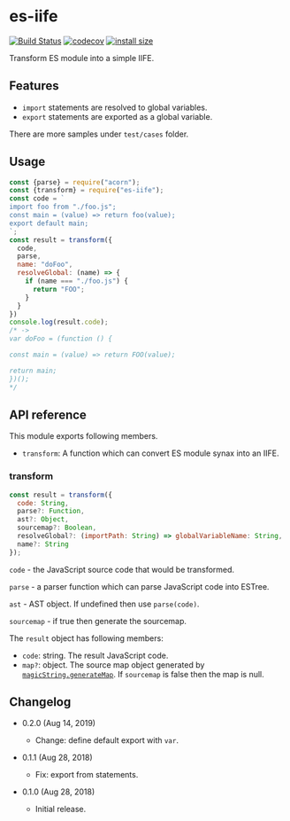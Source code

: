es-iife
=======

[![Build Status](https://travis-ci.org/eight04/es-iife.svg?branch=master)](https://travis-ci.org/eight04/es-iife)
[![codecov](https://codecov.io/gh/eight04/es-iife/branch/master/graph/badge.svg)](https://codecov.io/gh/eight04/es-iife)
[![install size](https://packagephobia.now.sh/badge?p=es-iife)](https://packagephobia.now.sh/result?p=es-iife)

Transform ES module into a simple IIFE.

Features
--------

* `import` statements are resolved to global variables.
* `export` statements are exported as a global variable.

There are more samples under `test/cases` folder.

Usage
-----

```js
const {parse} = require("acorn");
const {transform} = require("es-iife");
const code = `
import foo from "./foo.js";
const main = (value) => return foo(value);
export default main;
`;
const result = transform({
  code,
  parse,
  name: "doFoo",
  resolveGlobal: (name) => {
    if (name === "./foo.js") {
      return "FOO";
    }
  }
})
console.log(result.code);
/* ->
var doFoo = (function () {

const main = (value) => return FOO(value);

return main;
})();
*/
```

API reference
-------------

This module exports following members.

* `transform`: A function which can convert ES module synax into an IIFE.

### transform

```js
const result = transform({
  code: String,
  parse?: Function,
  ast?: Object,
  sourcemap?: Boolean,
  resolveGlobal?: (importPath: String) => globalVariableName: String,
  name?: String
});
```

`code` - the JavaScript source code that would be transformed.

`parse` - a parser function which can parse JavaScript code into ESTree.

`ast` - AST object. If undefined then use `parse(code)`.

`sourcemap` - if true then generate the sourcemap.

The `result` object has following members:

* `code`: string. The result JavaScript code.
* `map?`: object. The source map object generated by [`magicString.generateMap`](https://github.com/Rich-Harris/magic-string#sgeneratemap-options-). If `sourcemap` is false then the map is null.

Changelog
---------

* 0.2.0 (Aug 14, 2019)

  - Change: define default export with `var`.

* 0.1.1 (Aug 28, 2018)

  - Fix: export from statements.

* 0.1.0 (Aug 28, 2018)

  - Initial release.
